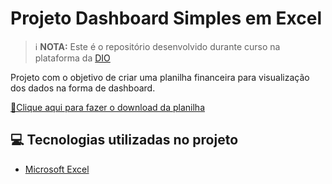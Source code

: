 
# Projeto Dashboard Simples em Excel

>ℹ️ **NOTA:** Este é o repositório desenvolvido durante curso na plataforma da [DIO](https://dio.me)

Projeto com o objetivo de criar uma planilha financeira para visualização dos dados na forma de dashboard.


[📕Clique aqui para fazer o download da planilha](Dashboard.xlsx)

## 💻 Tecnologias utilizadas no projeto

- [Microsoft Excel](https://www.microsoft.com/pt-br/microsoft-365/excel)

